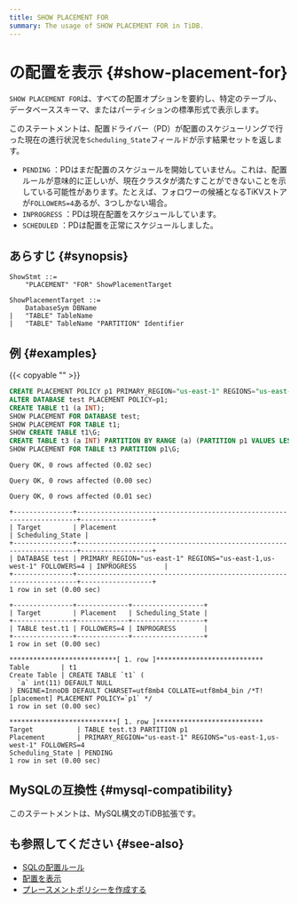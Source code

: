 ```yaml
---
title: SHOW PLACEMENT FOR
summary: The usage of SHOW PLACEMENT FOR in TiDB.
---
```


# の配置を表示 {#show-placement-for}

`SHOW PLACEMENT FOR`は、すべての配置オプションを要約し、特定のテーブル、データベーススキーマ、またはパーティションの標準形式で表示します。

このステートメントは、配置ドライバー（PD）が配置のスケジューリングで行った現在の進行状況を`Scheduling_State`フィールドが示す結果セットを返します。

-   `PENDING` ：PDはまだ配置のスケジュールを開始していません。これは、配置ルールが意味的に正しいが、現在クラスタが満たすことができないことを示している可能性があります。たとえば、フォロワーの候補となるTiKVストアが`FOLLOWERS=4`あるが、3つしかない場合。
-   `INPROGRESS` ：PDは現在配置をスケジュールしています。
-   `SCHEDULED` ：PDは配置を正常にスケジュールしました。

## あらすじ {#synopsis}

```ebnf+diagram
ShowStmt ::=
    "PLACEMENT" "FOR" ShowPlacementTarget

ShowPlacementTarget ::=
    DatabaseSym DBName
|   "TABLE" TableName
|   "TABLE" TableName "PARTITION" Identifier
```

## 例 {#examples}

{{< copyable "" >}}

```sql
CREATE PLACEMENT POLICY p1 PRIMARY_REGION="us-east-1" REGIONS="us-east-1,us-west-1" FOLLOWERS=4;
ALTER DATABASE test PLACEMENT POLICY=p1;
CREATE TABLE t1 (a INT);
SHOW PLACEMENT FOR DATABASE test;
SHOW PLACEMENT FOR TABLE t1;
SHOW CREATE TABLE t1\G;
CREATE TABLE t3 (a INT) PARTITION BY RANGE (a) (PARTITION p1 VALUES LESS THAN (10), PARTITION p2 VALUES LESS THAN (20));
SHOW PLACEMENT FOR TABLE t3 PARTITION p1\G;
```

```
Query OK, 0 rows affected (0.02 sec)

Query OK, 0 rows affected (0.00 sec)

Query OK, 0 rows affected (0.01 sec)

+---------------+----------------------------------------------------------------------+------------------+
| Target        | Placement                                                            | Scheduling_State |
+---------------+----------------------------------------------------------------------+------------------+
| DATABASE test | PRIMARY_REGION="us-east-1" REGIONS="us-east-1,us-west-1" FOLLOWERS=4 | INPROGRESS       |
+---------------+----------------------------------------------------------------------+------------------+
1 row in set (0.00 sec)

+---------------+-------------+------------------+
| Target        | Placement   | Scheduling_State |
+---------------+-------------+------------------+
| TABLE test.t1 | FOLLOWERS=4 | INPROGRESS       |
+---------------+-------------+------------------+
1 row in set (0.00 sec)

***************************[ 1. row ]***************************
Table        | t1
Create Table | CREATE TABLE `t1` (
  `a` int(11) DEFAULT NULL
) ENGINE=InnoDB DEFAULT CHARSET=utf8mb4 COLLATE=utf8mb4_bin /*T![placement] PLACEMENT POLICY=`p1` */
1 row in set (0.00 sec)

***************************[ 1. row ]***************************
Target           | TABLE test.t3 PARTITION p1
Placement        | PRIMARY_REGION="us-east-1" REGIONS="us-east-1,us-west-1" FOLLOWERS=4
Scheduling_State | PENDING
1 row in set (0.00 sec)
```

## MySQLの互換性 {#mysql-compatibility}

このステートメントは、MySQL構文のTiDB拡張です。

## も参照してください {#see-also}

-   [SQLの配置ルール](/placement-rules-in-sql.md)
-   [配置を表示](/sql-statements/sql-statement-show-placement.md)
-   [プレースメントポリシーを作成する](/sql-statements/sql-statement-create-placement-policy.md)
